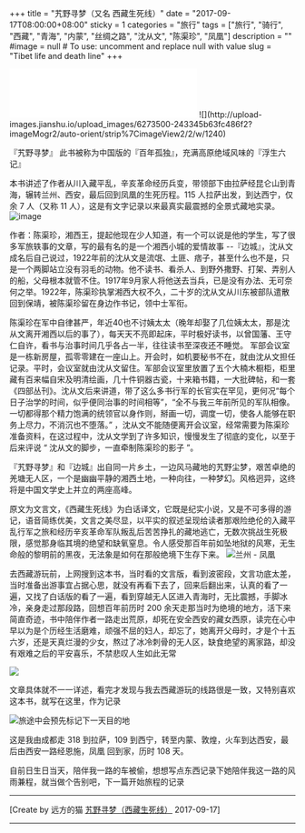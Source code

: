 +++
title = "艽野寻梦（又名 西藏生死线）"
date = "2017-09-17T08:00:00+08:00"
sticky = 1
categories = "旅行"
tags = ["旅行", "骑行", "西藏", "青海", "内蒙", "丝绸之路", "沈从文", "陈渠珍", "凤凰"]
description = ""
#image = null  # To use: uncomment and replace null with value
slug = "Tibet life and death line"
+++

<p class="description"></p>
<iframe frameborder="no" border="0" marginwidth="0" marginheight="0" width=330 height=86 src="//music.163.com/outchain/player?type=2&id=484311961&auto=0&height=66"></iframe>
![](http://upload-images.jianshu.io/upload_images/6273500-243345b63fc486f2?imageMogr2/auto-orient/strip%7CimageView2/2/w/1240)

『艽野寻梦』    此书被称为中国版的『百年孤独』，充满高原绝域风味的『浮生六记』
<!-- more -->
本书讲述了作者从川入藏平乱，辛亥革命经历兵变，带领部下由拉萨经昆仑山到青海，辗转兰州、西安，最后回到凤凰的生死历程。115 人拉萨出发，到达西宁，仅余 7 人（又称 11 人），这是有文字记录以来最真实最震撼的全景式藏地实录。
![image](http://upload-images.jianshu.io/upload_images/6273500-f790188c1fb46229?imageMogr2/auto-orient/strip%7CimageView2/2/w/1240)

 作者：陈渠珍，湘西王，提起他现在少人知道，有一个可以说是他的学生，写了很多军旅轶事的文章，写的最有名的是一个湘西小城的爱情故事 --『边城』，沈从文成名后自己说过，1922年前的沈从文是流氓、土匪、痞子，甚至什么也不是，只是一个两脚站立没有羽毛的动物。他不读书、看杀人、到野外撒野、打架、弄别人的船，父母根本就管不住。1917年9月家人将他送去当兵，已是没有办法、无可奈何之举。1922年，陈渠珍执掌湘西大权不久，二十岁的沈从文从川东被部队遣散回到保靖，被陈渠珍留在身边作书记，领中士军衔。

陈渠珍在军中自律甚严，年近40也不讨姨太太（晚年却娶了几位姨太太，那是沈从文离开湘西以后的事了），每天天不亮即起床，平时极好读书，以曾国藩、王守仁自许，看书与治事时间几乎各占一半，往往读书至深夜还不睡觉。 军部会议室是一栋新房屋，孤零零建在一座山上。开会时，如机要秘书不在，就由沈从文担任记录。平时，会议室就由沈从文留住。军部会议室里放置了五个大楠木橱柜，柜里藏有百来幅自宋及明清绘画，几十件铜器古瓷，十来箱书籍，一大批碑帖，和一套《四部丛刊》。沈从文后来讲道，带了这么多书行军的长官实在罕见，更何况“每个日子治学的时间，似乎便同治事的时间相等”，“全不与我三年前所见的军队相像。一切都得那个精力饱满的统领官以身作则，掰画一切，调度一切，使各人能够在职务上尽力，不消沉也不堕落。” ，沈从文不能随便离开会议室，经常需要为陈渠珍准备资料，在这过程中，沈从文学到了许多知识，慢慢发生了彻底的变化，以至于后来评说 “ 沈从文的脚步，一直牵制陈渠珍的影子 ”。

『艽野寻梦』和『边城』出自同一片乡土，一边风马藏地的艽野尘梦，艰苦卓绝的羌塘无人区，一个是幽幽平静的湘西土地，一种向往，一种梦幻。风格迥异，这终将是中国文学史上并立的两座高峰。 


原文为文言文，《西藏生死线》为白话译文，它既是纪实小说，又是不可多得的游记，语音简练优美，文言之美尽显，以平实的叙述呈现给读者那艰险绝伦的入藏平乱行军之旅和经历辛亥革命军队叛乱后苦苦挣扎的藏地逃亡，无数次挑战生死极限，感觉那身临其境的绝望和缺氧窒息。令人感受那百年前如坠地狱的风寒，无生命般的黎明前的黑夜，无法象是如何在那般绝境下生存下来。
![兰州 - 凤凰](https://upload-images.jianshu.io/upload_images/6273500-74b4c2c65785d164.png?imageMogr2/auto-orient/strip%7CimageView2/2/w/1240)

去西藏游玩前，上网搜到这本书，当时看的文言版，看到波密段，文言功底太差，当时准备出游事宜占据心思，就没有再看下去了，回来后翻出来，认真的看了一遍，又找了白话版的看了一遍，看到穿越无人区进入青海时，无比震撼，手脚冰冷，亲身走过那段路，回想百年前历时 200 余天走那当时为绝境的地方，活下来简直奇迹，书中陪伴作者一路走出荒原，却死在安全西安的藏女西原，读完在心中早以为是个历经生活磨难，顽强不屈的妇人，却忘了，她离开父母时，才是个十五六岁，还是天真烂漫的少女，熬过了冰冷刺骨的无人区，缺食绝望的离家路，却没有艰难之后的平安喜乐，不禁悲叹人生如此无常

![](https://upload-images.jianshu.io/upload_images/6273500-58dbe153298729e4.png?imageMogr2/auto-orient/strip%7CimageView2/2/w/1240)

文章具体就不一一详述，看完才发现与我去西藏游玩的线路很是一致，又特别喜欢这本书，就写在这里，作为记录

![旅途中会预先标记下一天目的地](https://upload-images.jianshu.io/upload_images/6273500-45d1a9986ddd6d46.png?imageMogr2/auto-orient/strip%7CimageView2/2/w/1240)

这是我由成都走 318 到拉萨，109 到西宁，转至内蒙、敦煌，火车到达西安，最后由西安一路经恩施，凤凰 回到家，历时 108 天。

自前日生日当天，陪伴我一路的车被偷，想想写点东西记录下她陪伴我这一路的风雨兼程，就当做个告别吧，下一篇开始旅程的记录
* * *
[Create by 远方的猫 [艽野寻梦（西藏生死线）](https://mp.weixin.qq.com/s?__biz=MzIwMDg5MDMyNg==&mid=2247483667&idx=1&sn=4b3509d346781f3cf48923559b2d1c8c&chksm=96f703aaa1808abcf8f7dd475e3767a7f3bbc423b6ef82eab4bc09c67bb002935afaa31ffe54&token=1851428502&lang=zh_CN#rd)  2017-09-17]

<hr />
